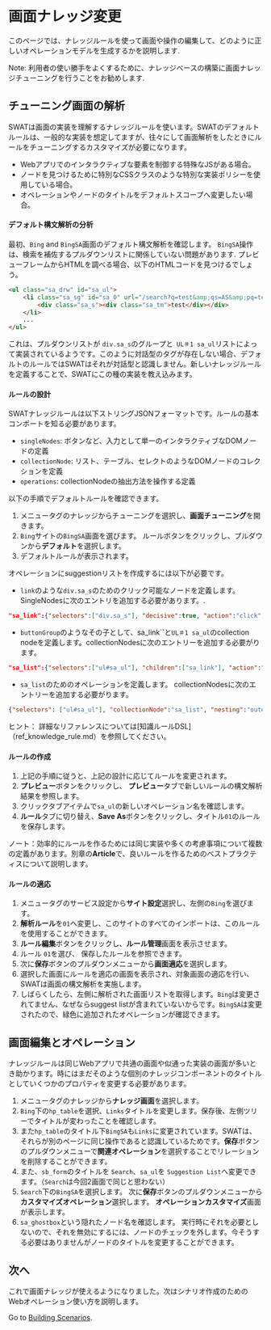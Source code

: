 画面ナレッジ変更
===

このページでは、ナレッジルールを使って画面や操作の編集して、どのように正しいオペレーションモデルを生成するかを説明します. 

Note: 利用者の使い勝手をよくするために、ナレッジベースの構築に画面ナレッジチューニングを行うことをお勧めします.

チューニング画面の解析
---

SWATは画面の実装を理解するナレッジルールを使います。SWATのデフォルトルールは、一般的な実装を想定してますが、往々にして画面解析をしたときにルールをチューニングするカスタマイズが必要になります。

* Webアプリでのインタラクティブな要素を制御する特殊なJSがある場合。
* ノードを見つけるために特別なCSSクラスのような特別な実装ポリシーを使用している場合。
* オペレーションやノードのタイトルをデフォルトスコープへ変更したい場合。

#### デフォルト構文解析の分析

最初、`Bing` and `BingSA`画面のデフォルト構文解析を確認します。 `BingSA`操作は、検索を補佐するプルダウンリストに関係していない問題があります. プレビューフレームからHTMLを調べる場合、以下のHTMLコードを見つけるでしょう。

```html
<ul class="sa_drw" id="sa_ul">
	<li class="sa_sg" id="sa_0" url="/search?q=test&amp;qs=AS&amp;pq=test&amp;sc=8-4&amp;sp=1&amp;cvid=ae5d962746e843548572eca8e570130f&amp;FORM=QBLH" query="test" nav="sb_form_q;;sa_1;" stype="AS" hc="1" h="ID=autosuggest,5003.1" _ctf="sa_si_T" _ct="sa_0">
		<div class="sa_s"><div class="sa_tm">test</div></div>
	</li>
	...
</ul>
```

これは、プルダウンリストが `div.sa_s`のグループと` UL＃1 sa_ul`リストによって実装されているようです。このように対話型のタグが存在しない場合、デフォルトのルールではSWATはそれが対話型と認識しません。新しいナレッジルールを定義することで、SWATにこの種の実装を教え込みます。


#### ルールの設計

SWATナレッジルールは以下ストリングJSONフォーマットです。ルールの基本コンポートを知る必要があります。

* `singleNodes`: ボタンなど、入力として単一のインタラクティブなDOMノードの定義
* `collectionNode`: リスト、テーブル、セレクトのようなDOMノードのコレクションを定義
* `operations`: collectionNodeの抽出方法を操作する定義

以下の手順でデフォルトルールを確認できます。

1. メニュータグのナレッジからチューニングを選択し、**画面チューニング**を開きます。
2. `Bing`サイトの`BingSA`画面を選びます。 ルールボタンをクリックし、プルダウンから**デフォルト**を選択します。
3. デフォルトルールが表示されます。

オペレーションにsuggestionリストを作成するには以下が必要です。

* `link`のような`div.sa_s`のためのクリック可能なノードを定義します。SingleNodesに次のエントリを追加する必要があります。.
```json
"sa_link":{"selectors":["div.sa_s"], "decisive":true, "action":"click", "label":"link", "locator":"link"}, 
```
* `buttonGroup`のようなその子として、sa_link``と`UL＃1 sa_ul`のcollection nodeを定義します。collectionNodesに次のエントリーを追加する必要がります。
```json
"sa_list":{"selectors":["ul#sa_ul"], "children":["sa_link"], "action":"or"},
```
* `sa_list`のためのオペレーションを定義します。 collectionNodesに次のエントリーを追加する必要がります。
```json
{"selectors": ["ul#sa_ul"], "collectionNode":"sa_list", "nesting":"outer"},
```

ヒント： 詳細なリファレンスについては[知識ルールDSL]（ref_knowledge_rule.md）を参照してください。

#### ルールの作成

1. 上記の手順に従うと、上記の設計に応じてルールを変更されます。 
2. **プレビュー**ボタンをクリックし、 **プレビュー**タブで新しいルールの構文解析結果を参照します。
3. クリックタブアイテムで`sa_ul`の新しいオペレーション名を確認します。 
4. **ルール**タブに切り替え、**Save As**ボタンをクリックし、タイトル`01`のルールを保存します。

ノート：効率的にルールを作るためには同じ実装や多くの考慮事項について複数の定義があります。別章の**Article**で、良いルールを作るためのベストプラクティスについて説明します。

#### ルールの適応

1. メニュータグのサービス設定から**サイト設定**選択し、左側の`Bing`を選びます。
2. **解析ルール**を`01`へ変更し、このサイトのすべてのインポートは、このルールを使用することができます。
3. **ルール編集**ボタンをクリックし、**ルール管理**画面を表示させます。
4. ルール `01`を選び、 保存したルールを参照できます。
5. 次に**保存**ボタンのプルダウンメニューから**画面適応**を選択します。
6. 選択した画面にルールを適応の画面を表示され、対象画面の適応を行い、SWATは画面の構文解析を実施します。
7. しばらくしたら、左側に解析された画面リストを取得します。`Bing`は変更されてません、なぜならsuggest listが含まれていないからです。`BingSA`は変更されたので、緑色に追加されたオペレーションが確認できます。

画面編集とオペレーション
---

ナレッジルールは同じWebアプリで共通の画面や似通った実装の画面が多いとき助かります。時にはまだそのような個別のナレッジコンポーネントのタイトルとしていくつかのプロパティを変更する必要があります。

1. メニュータグのナレッジから**ナレッジ画面**を選択します。
2. `Bing`下の`hp_table`を選択、`Links`タイトルを変更します。保存後、左側ツリーでタイトルが変わったことを確認します。
3. また`hp_table`のタイトル下`BingSA`も`Links`に変更されています。SWATは、それらが別のページに同じ操作であると認識しているためです。**保存**ボタンのプルダウンメニューで**関連オペレーション**を選択することでリレーションを削除することができます。
4. また、`sb_form`のタイトルを `Search`、`sa_ul`を `Suggestion List`へ変更できます。（`Search`は今回2画面で同じと思わない）
5. `Search`下の`BingSA`を選択します。 次に**保存**ボタンのプルダウンメニューから **カスタマイズオペレーション**選択します。 **オペレーションカスタマイズ**画面が表示します。
6. `sa_ghostbox`という隠れたノード名を確認します。 実行時にそれを必要としないので、それを無効にするには、ノードのチェックを外します。今そうする必要はありませんがノードのタイトルを変更することができます。

次へ
----

これで画面ナレッジが使えるようになりました。次はシナリオ作成のためのWebオペレーション使い方を説明します。

Go to [Building Scenarios](guide_scenarios.md).